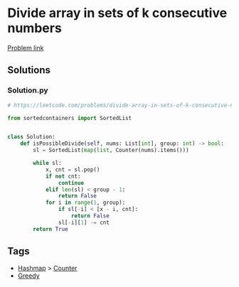 # Divide array in sets of k consecutive numbers

[Problem link](https://leetcode.com/problems/divide-array-in-sets-of-k-consecutive-numbers/)

## Solutions


### Solution.py
```py
# https://leetcode.com/problems/divide-array-in-sets-of-k-consecutive-numbers/

from sortedcontainers import SortedList


class Solution:
    def isPossibleDivide(self, nums: List[int], group: int) -> bool:
        sl = SortedList(map(list, Counter(nums).items()))

        while sl:
            x, cnt = sl.pop()
            if not cnt:
                continue
            elif len(sl) < group - 1:
                return False
            for i in range(1, group):
                if sl[-i] < [x - i, cnt]:
                    return False
                sl[-i][1] -= cnt
        return True
```
## Tags

* [Hashmap](/README.md#Hashmap) > [Counter](/README.md#Hashmap-Counter)
* [Greedy](/README.md#Greedy)
